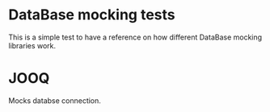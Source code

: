 # DataBase mocking tests


This is a simple test to have a reference on how different DataBase mocking libraries work.

# JOOQ

Mocks databse connection. 


